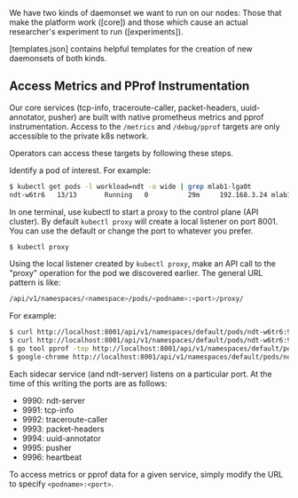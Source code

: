 We have two kinds of daemonset we want to run on our nodes: Those that make the platform work ([core]) and those which cause an actual researcher's experiment to run ([experiments]).

[templates.json] contains helpful templates for the creation of new daemonsets of both kinds.

## Access Metrics and PProf Instrumentation

Our core services (tcp-info, traceroute-caller, packet-headers, uuid-annotator,
pusher) are built with native prometheus metrics and pprof instrumentation.
Access to the `/metrics` and `/debug/pprof` targets are only accessible to the
private k8s network.

Operators can access these targets by following these steps.

Identify a pod of interest. For example:

```sh
$ kubectl get pods -l workload=ndt -o wide | grep mlab1-lga0t
ndt-w6tr6   13/13       Running   0          29m     192.168.3.24 mlab1-lga0t[...]
```

In one terminal, use kubectl to start a proxy to the control plane (API
cluster). By default `kubectl proxy` will create a local listener on port
8001. You can use the default or change the port to whatever you prefer.

```sh
$ kubectl proxy
```

Using the local listener created by `kubectl proxy`, make an API call to the
"proxy" operation for the pod we discovered earlier. The general URL pattern is
like:

```sh
/api/v1/namespaces/<namespace>/pods/<podname>:<port>/proxy/
```

For example:

```sh
$ curl http://localhost:8001/api/v1/namespaces/default/pods/ndt-w6tr6:9990/proxy/debug/pprof/
$ curl http://localhost:8001/api/v1/namespaces/default/pods/ndt-w6tr6:9995/proxy/metrics
$ go tool pprof -top http://localhost:8001/api/v1/namespaces/default/pods/ndt-w6tr6:9991/proxy/debug/pprof/heap
$ google-chrome http://localhost:8001/api/v1/namespaces/default/pods/ndt-w6tr6:9992/proxy/debug/pprof/
```

Each sidecar service (and ndt-server) listens on a particular port. At the time
of this writing the ports are as follows:

* 9990: ndt-server
* 9991: tcp-info
* 9992: traceroute-caller
* 9993: packet-headers
* 9994: uuid-annotator
* 9995: pusher
* 9996: heartbeat

To access metrics or pprof data for a given service, simply modify the URL
to specify `<podname>:<port>`.


